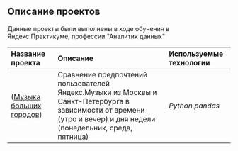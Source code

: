 
## Описание проектов

Данные проекты были выполнены в ходе обучения в Яндекс.Практикуме, профессии "Аналитик данных"

| Название проекта | Описание | Используемые технологии | 
| :---------------------- | :---------------------- | :---------------------- |
| ([Музыка больших городов](https://github.com/ValerieAgadzhanova/yandex_praktikum_projects/blob/330291baf42e004cd3889ef690e4b58fe8816d3e/Music%20of%20big%20cities/1.%20Music_of_big_cities.ipynb)) | Сравнение предпочтений пользователей Яндекс.Музыки из Москвы и Санкт-Петербурга в зависимости от времени (утро и вечер) и дня недели (понедельник, среда, пятница)| *Python*,*pandas* |

